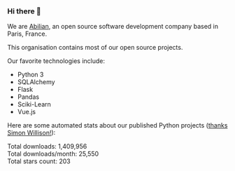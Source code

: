 ### Hi there 👋

We are [Abilian](https://abilian.com/), an open source software development company based in Paris, France.

This organisation contains most of our open source projects.

Our favorite technologies include:

- Python 3
- SQLAlchemy
- Flask
- Pandas
- Sciki-Learn
- Vue.js

Here are some automated stats about our published Python projects
([thanks Simon Willison!][sw-post]):

<!--marker-->
Total downloads: 1,409,956<br>
Total downloads/month: 25,550<br>
Total stars count: 203
<!--end-->

[sw-post]: https://simonwillison.net/2020/Jul/10/self-updating-profile-readme/